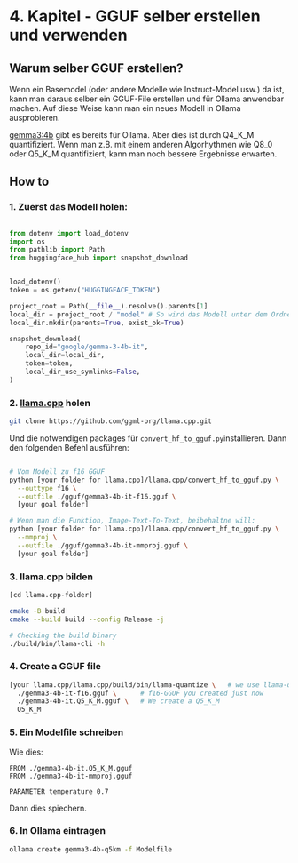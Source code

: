 # 4. Kapitel - GGUF selber erstellen und verwenden

## Warum selber GGUF erstellen?
Wenn ein Basemodel (oder andere Modelle wie Instruct-Model usw.) da ist, kann man daraus selber ein GGUF-File erstellen und für Ollama anwendbar machen.
Auf diese Weise kann man ein neues Modell in Ollama ausprobieren.

[gemma3:4b](https://ollama.com/library/gemma3:4b) gibt es bereits für Ollama. Aber dies ist durch Q4_K_M quantifiziert. Wenn man z.B. mit einem anderen Algorhythmen wie Q8_0 oder Q5_K_M quantifiziert, kann man noch bessere Ergebnisse erwarten.

## How to

### 1. Zuerst das Modell holen:

```python

from dotenv import load_dotenv
import os
from pathlib import Path
from huggingface_hub import snapshot_download


load_dotenv()
token = os.getenv("HUGGINGFACE_TOKEN")

project_root = Path(__file__).resolve().parents[1]
local_dir = project_root / "model" # So wird das Modell unter dem Ordner "model" heruntergeladen
local_dir.mkdir(parents=True, exist_ok=True)

snapshot_download(
    repo_id="google/gemma-3-4b-it",
    local_dir=local_dir,
    token=token,
    local_dir_use_symlinks=False,
)

```

### 2. [llama.cpp](https://github.com/ggml-org/llama.cpp/tree/master) holen

```bash
git clone https://github.com/ggml-org/llama.cpp.git
```

Und die notwendigen packages für `convert_hf_to_gguf.py`installieren.
Dann den folgenden Befehl ausführen:

```bash

# Vom Modell zu f16 GGUF
python [your folder for llama.cpp]/llama.cpp/convert_hf_to_gguf.py \
  --outtype f16 \
  --outfile ./gguf/gemma3-4b-it-f16.gguf \
  [your goal folder]

# Wenn man die Funktion, Image-Text-To-Text, beibehaltne will:
python [your folder for llama.cpp]/llama.cpp/convert_hf_to_gguf.py \
  --mmproj \
  --outfile ./gguf/gemma3-4b-it-mmproj.gguf \
  [your goal folder]

````

### 3. llama.cpp bilden

```bash
[cd llama.cpp-folder]

cmake -B build
cmake --build build --config Release -j

# Checking the build binary
./build/bin/llama-cli -h

```

### 4. Create a GGUF file

```bash
[your llama.cpp/llama.cpp/build/bin/llama-quantize \   # we use llama-quantize
  ./gemma3-4b-it-f16.gguf \      # f16-GGUF you created just now 
  ./gemma3-4b-it.Q5_K_M.gguf \   # We create a Q5_K_M 
  Q5_K_M

```

### 5. Ein Modelfile schreiben

Wie dies: 
```text
FROM ./gemma3-4b-it.Q5_K_M.gguf
FROM ./gemma3-4b-it-mmproj.gguf

PARAMETER temperature 0.7
```

Dann dies spiechern.

### 6. In Ollama eintragen

```bash
ollama create gemma3-4b-q5km -f Modelfile
```







